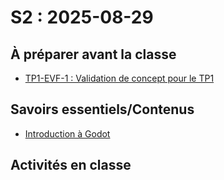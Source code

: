 # S2 : <!-- varexp:begin S2 -->2025-08-29<!-- varexp:end -->

## À préparer avant la classe

- [TP1-EVF-1 : Validation de concept pour le TP1](/03-evaluations/formatives/01-validation-tp1/)

## Savoirs essentiels/Contenus

* [Introduction à Godot](/02-savoirs/05-intro-godot/)

## Activités en classe

